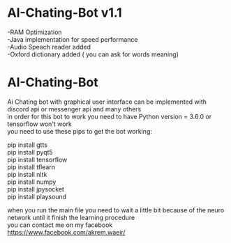 # AI-Chating-Bot v1.1
-RAM Optimization  
-Java implementation for speed performance  
-Audio Speach reader added  
-Oxford dictionary added ( you can ask for words meaning)  

# AI-Chating-Bot  
Ai Chating bot with graphical user interface can be implemented with discord api or messenger api and many others  
in order for this bot to work you need to have Python version = 3.6.0 or tensorflow won't work  
you need to use these pips to get the bot working:
  
pip install gtts   
pip install pyqt5  
pip install tensorflow  
pip install tflearn  
pip install nltk  
pip install numpy  
pip install jpysocket  
pip install playsound  

when you run the main file you need to wait a little bit because of the neuro network until it finish the learning procedure  
you can contact me on my facebook https://www.facebook.com/akrem.waeir/
